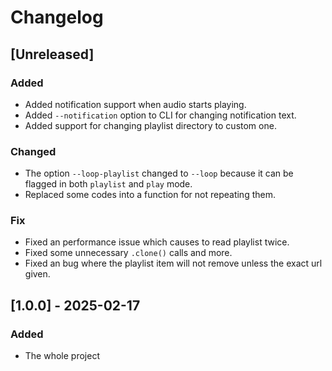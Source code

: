 # Changelog
## [Unreleased]
### Added
- Added notification support when audio starts playing.
- Added `--notification` option to CLI for changing notification text.
- Added support for changing playlist directory to custom one.

### Changed
- The option `--loop-playlist` changed to `--loop` because it can be flagged in both `playlist` and `play` mode.
- Replaced some codes into a function for not repeating them.

### Fix
- Fixed an performance issue which causes to read playlist twice.
- Fixed some unnecessary `.clone()` calls and more.
- Fixed an bug where the playlist item will not remove unless the exact url given.

## [1.0.0] - 2025-02-17
### Added
- The whole project

